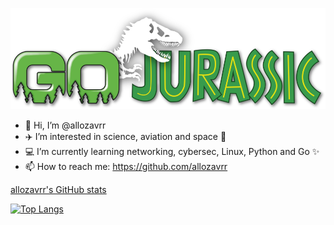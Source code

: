 ![alt text](https://github.com/allozavrr/Screenshots/blob/main/Go%2BJurrasic%2BLogo%2BFINAL.png "Hello, this is me!")

- 👋 Hi, I’m @allozavrr
- ✈️ I’m interested in science, aviation and space 🚀
- 💻 I’m currently learning networking, cybersec, Linux, Python and Go ✨ 
- 📫 How to reach me: https://github.com/allozavrr

[allozavrr's GitHub stats](https://github-readme-stats.vercel.app/api?username=allozavrr&show_icons=true&theme=dark)

[![Top Langs](https://github-readme-stats.vercel.app/api/top-langs/?username=allozavrr&langs_count=8)](https://github.com/anuraghazra/github-readme-stats&theme=dark)

